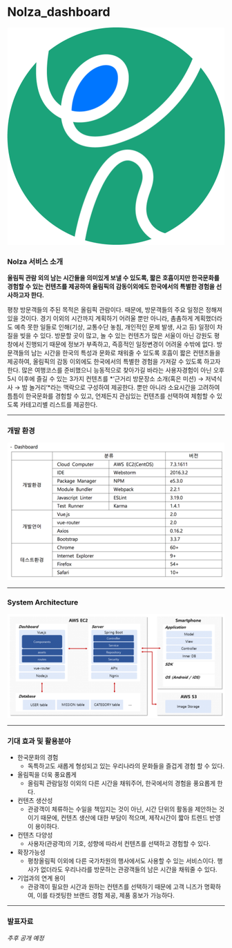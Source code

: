 # Nolza_dashboard  

<img src="./source/Nolza_icon.PNG" style="width=10%; height=auto; text-align:center;">

### Nolza 서비스 소개  

**올림픽 관람 외의 남는 시간들을 의미있게 보낼 수 있도록, 짧은 호흡이지만 한국문화를 경험할 수 있는 컨텐츠를 제공하여 올림픽의 감동이외에도 한국에서의 특별한 경험을 선사하고자 한다.**  

평창 방문객들의 주된 목적은 올림픽 관람이다. 때문에, 방문객들의 주요 일정은 정해져 있을 것이다. 경기 이외의 시간까지 계획하기 어려울 뿐만 아니라, 촘촘하게 계획했더라도 예측 못한 일들로 인해(기상, 교통수단 놓침, 개인적인 문제 발생, 사고 등) 일정이 차질을 빚을 수 있다. 방문할 곳이 많고, 놀 수 있는 컨텐츠가 많은 서울이 아닌 강원도 평창에서 진행되기 때문에 정보가 부족하고, 즉흥적인 일정변경이 어려울 수밖에 없다. 방문객들의 남는 시간을 한국의 특성과 문화로 채워줄 수 있도록 호흡이 짧은  컨텐츠들을 제공하여, 올림픽의 감동 이외에도 한국에서의 특별한 경험을 가져갈 수 있도록 하고자 한다. 많은 여행코스를 준비했으니 능동적으로 찾아가길 바라는 사용자경험이 아닌 오후 5시 이후에 즐길 수 있는 3가지 컨텐츠를 *‘근거리 방문장소 소개(혹은 미션) → 저녁식사 → 밤 놀거리‘*라는 맥락으로 구성하여 제공한다. 뿐만 아니라 소요시간을 고려하여 틈틈이 한국문화를 경험할 수 있고, 언제든지 관심있는 컨텐츠를 선택하여 체험할 수 있도록 카테고리별 리스트를 제공한다.

***

### 개발 환경  

![Dashboard 개발 환경](./source/development_env.png)  

***

### System Architecture  

![System Architecture](./source/system_arch.png)  

***

### 기대 효과 및 활용분야  

* 한국문화의 경험  
	* 독특하고도 새롭게 형성되고 있는 우리나라의 문화들을 즐겁게 경험 할 수 있다.  
* 올림픽을 더욱 풍요롭게  
	* 올림픽 관람일정 이외의 다른 시간을 채워주어, 한국에서의 경험을 풍요롭게 한다.  
* 컨텐츠 생산성  
	* 관광객이 체류하는 수일을 책임지는 것이 아닌, 시간 단위의 활동을 제안하는 것이기 때문에, 컨텐츠 생산에 대한 부담이 적으며, 제작시간이 짧아 트렌드 반영이 용이하다.  
* 컨텐츠 다양성  
	* 사용자(관광객)의 기호, 성향에 따라서 컨텐츠를 선택하고 경험할 수 있다.  
* 확장가능성  
	* 평창올림픽 이외에 다른 국가차원의 행사에서도 사용할 수 있는 서비스이다. 행사가 없더라도 우리나라를 방문하는 관광객들의 남은 시간을 채워줄 수 있다.  
* 기업과의 연계 용이  
	* 관광객이 필요한 시간과 원하는 컨텐츠를 선택하기 때문에 고객 니즈가 명확하여, 이를 타겟팅한 브랜드 경험 제공, 제품 홍보가 가능하다.  

***

### 발표자료  

*추후 공개 예정*  
